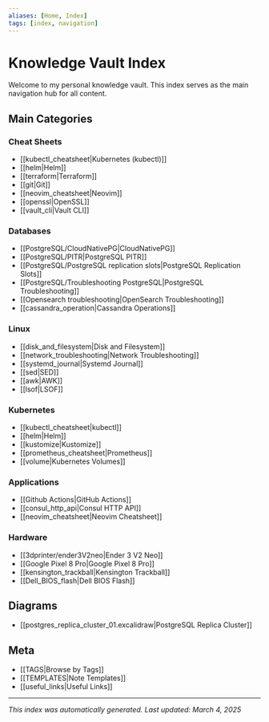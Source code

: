 ```yaml
---
aliases: [Home, Index]
tags: [index, navigation]
---
```


# Knowledge Vault Index

Welcome to my personal knowledge vault. This index serves as the main navigation hub for all content.

## Main Categories

### Cheat Sheets
- [[kubectl_cheatsheet|Kubernetes (kubectl)]]
- [[helm|Helm]]
- [[terraform|Terraform]]
- [[git|Git]]
- [[neovim_cheatsheet|Neovim]]
- [[openssl|OpenSSL]]
- [[vault_cli|Vault CLI]]

### Databases
- [[PostgreSQL/CloudNativePG|CloudNativePG]]
- [[PostgreSQL/PITR|PostgreSQL PITR]]
- [[PostgreSQL/PostgreSQL replication slots|PostgreSQL Replication Slots]]
- [[PostgreSQL/Troubleshooting PostgreSQL|PostgreSQL Troubleshooting]]
- [[Opensearch troubleshooting|OpenSearch Troubleshooting]]
- [[cassandra_operation|Cassandra Operations]]

### Linux
- [[disk_and_filesystem|Disk and Filesystem]]
- [[network_troubleshooting|Network Troubleshooting]]
- [[systemd_journal|Systemd Journal]]
- [[sed|SED]]
- [[awk|AWK]]
- [[lsof|LSOF]]

### Kubernetes
- [[kubectl_cheatsheet|kubectl]]
- [[helm|Helm]]
- [[kustomize|Kustomize]]
- [[prometheus_cheatsheet|Prometheus]]
- [[volume|Kubernetes Volumes]]

### Applications
- [[Github Actions|GitHub Actions]]
- [[consul_http_api|Consul HTTP API]]
- [[neovim_cheatsheet|Neovim Cheatsheet]]

### Hardware
- [[3dprinter/ender3V2neo|Ender 3 V2 Neo]]
- [[Google Pixel 8 Pro|Google Pixel 8 Pro]]
- [[kensington_trackball|Kensington Trackball]]
- [[Dell_BIOS_flash|Dell BIOS Flash]]

## Diagrams
- [[postgres_replica_cluster_01.excalidraw|PostgreSQL Replica Cluster]]

## Meta
- [[TAGS|Browse by Tags]]
- [[TEMPLATES|Note Templates]]
- [[useful_links|Useful Links]]

---

*This index was automatically generated. Last updated: March 4, 2025*